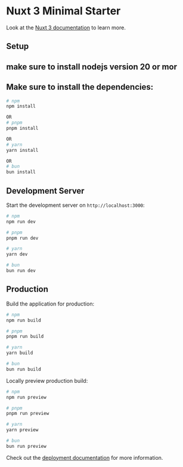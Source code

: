 # Nuxt 3 Minimal Starter

Look at the [Nuxt 3 documentation](https://nuxt.com/docs/getting-started/introduction) to learn more.

## Setup

## make sure to install nodejs version 20 or mor 



## Make sure to install the dependencies:


```bash
# npm
npm install

OR
# pnpm
pnpm install

OR
# yarn
yarn install

OR
# bun
bun install
```

## Development Server

Start the development server on `http://localhost:3000`:

```bash
# npm
npm run dev

# pnpm
pnpm run dev

# yarn
yarn dev

# bun
bun run dev
```

## Production

Build the application for production:

```bash
# npm
npm run build

# pnpm
pnpm run build

# yarn
yarn build

# bun
bun run build
```

Locally preview production build:

```bash
# npm
npm run preview

# pnpm
pnpm run preview

# yarn
yarn preview

# bun
bun run preview
```

Check out the [deployment documentation](https://nuxt.com/docs/getting-started/deployment) for more information.

